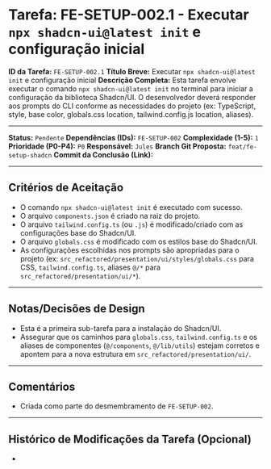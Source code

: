 # Tarefa: FE-SETUP-002.1 - Executar `npx shadcn-ui@latest init` e configuração inicial

**ID da Tarefa:** `FE-SETUP-002.1`
**Título Breve:** Executar `npx shadcn-ui@latest init` e configuração inicial
**Descrição Completa:**
Esta tarefa envolve executar o comando `npx shadcn-ui@latest init` no terminal para iniciar a configuração da biblioteca Shadcn/UI. O desenvolvedor deverá responder aos prompts do CLI conforme as necessidades do projeto (ex: TypeScript, style, base color, globals.css location, tailwind.config.js location, aliases).

---

**Status:** `Pendente`
**Dependências (IDs):** `FE-SETUP-002`
**Complexidade (1-5):** `1`
**Prioridade (P0-P4):** `P0`
**Responsável:** `Jules`
**Branch Git Proposta:** `feat/fe-setup-shadcn`
**Commit da Conclusão (Link):**

---

## Critérios de Aceitação
- O comando `npx shadcn-ui@latest init` é executado com sucesso.
- O arquivo `components.json` é criado na raiz do projeto.
- O arquivo `tailwind.config.ts` (ou `.js`) é modificado/criado com as configurações base do Shadcn/UI.
- O arquivo `globals.css` é modificado com os estilos base do Shadcn/UI.
- As configurações escolhidas nos prompts são apropriadas para o projeto (ex: `src_refactored/presentation/ui/styles/globals.css` para CSS, `tailwind.config.ts`, aliases `@/*` para `src_refactored/presentation/ui/*`).

---

## Notas/Decisões de Design
- Esta é a primeira sub-tarefa para a instalação do Shadcn/UI.
- Assegurar que os caminhos para `globals.css`, `tailwind.config.ts` e os aliases de componentes (`@/components`, `@/lib/utils`) estejam corretos e apontem para a nova estrutura em `src_refactored/presentation/ui/`.

---

## Comentários
- Criada como parte do desmembramento de `FE-SETUP-002`.

---

## Histórico de Modificações da Tarefa (Opcional)
-
